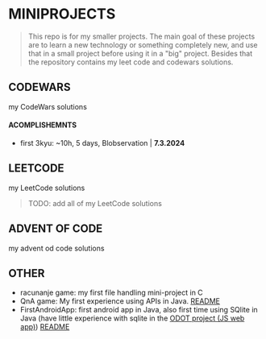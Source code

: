 # MINIPROJECTS

> This repo is for my smaller projects. The main goal of these projects are to learn a new technology or something completely new, and use that in a small project before using it in a "big" project. Besides that the repository contains my leet code and codewars solutions.

## CODEWARS
my CodeWars solutions

#### ACOMPLISHEMNTS
- first 3kyu: ~10h, 5 days, Blobservation | **7.3.2024**

## LEETCODE
my LeetCode solutions
> TODO: add all of my LeetCode solutions

## ADVENT OF CODE
my advent od code solutions

## OTHER
- racunanje game: my first file handling mini-project in C
- QnA game: My first experience using APIs in Java. [README](other/QnAGame/README.md)
- FirstAndroidApp: first android app in Java, also first time using SQlite in Java (have little experience with sqlite in the [ODOT project (JS web app)](https://github.com/dbomen/ODOT)) [README](other/FirstAndroidApp/README.md)